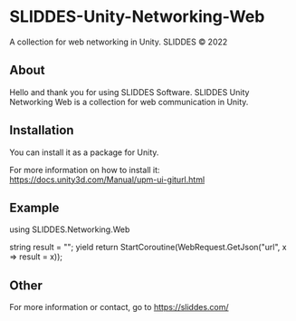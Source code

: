# SLIDDES-Unity-Networking-Web
A collection for web networking in Unity.
SLIDDES © 2022

## About
Hello and thank you for using SLIDDES Software.
SLIDDES Unity Networking Web is a collection for web communication in Unity.

## Installation
You can install it as a package for Unity.

For more information on how to install it:
https://docs.unity3d.com/Manual/upm-ui-giturl.html

## Example
using SLIDDES.Networking.Web

string result = "";
yield return StartCoroutine(WebRequest.GetJson("url", x => result = x));

## Other
For more information or contact, go to https://sliddes.com/
